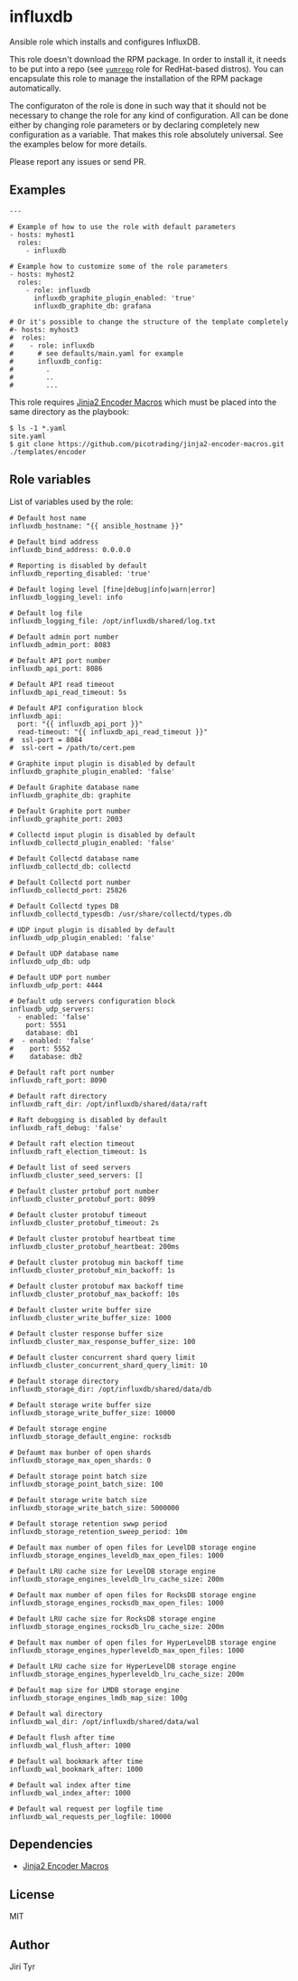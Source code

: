 influxdb
========

Ansible role which installs and configures InfluxDB.

This role doesn't download the RPM
package. In order to install it, it needs to be put into a repo (see
[`yumrepo`](https://github.com/picotrading/ansible-yumrepo) role for RedHat-based
distros). You can encapsulate this role to manage the installation of the RPM
package automatically.

The configuraton of the role is done in such way that it should not be necessary
to change the role for any kind of configuration. All can be done either by
changing role parameters or by declaring completely new configuration as a
variable. That makes this role absolutely universal. See the examples below for
more details.

Please report any issues or send PR.


Examples
--------

```
---

# Example of how to use the role with default parameters
- hosts: myhost1
  roles:
    - influxdb

# Example how to customize some of the role parameters
- hosts: myhost2
  roles:
    - role: influxdb
      influxdb_graphite_plugin_enabled: 'true'
      influxdb_graphite_db: grafana

# Or it's possible to change the structure of the template completely
#- hosts: myhost3
#  roles:
#    - role: influxdb
#      # see defaults/main.yaml for example
#      influxdb_config:
#        .
#        ..
#        ...
```

This role requires [Jinja2 Encoder
Macros](https://github.com/picotrading/jinja2-encoder-macros) which must be
placed into the same directory as the playbook:

```
$ ls -1 *.yaml
site.yaml
$ git clone https://github.com/picotrading/jinja2-encoder-macros.git ./templates/encoder
```


Role variables
--------------

List of variables used by the role:

```
# Default host name
influxdb_hostname: "{{ ansible_hostname }}"

# Default bind address
influxdb_bind_address: 0.0.0.0

# Reporting is disabled by default
influxdb_reporting_disabled: 'true'

# Default loging level [fine|debug|info|warn|error]
influxdb_logging_level: info

# Default log file
influxdb_logging_file: /opt/influxdb/shared/log.txt

# Default admin port number
influxdb_admin_port: 8083

# Default API port number
influxdb_api_port: 8086

# Default API read timeout
influxdb_api_read_timeout: 5s

# Default API configuration block
influxdb_api:
  port: "{{ influxdb_api_port }}"
  read-timeout: "{{ influxdb_api_read_timeout }}"
#  ssl-port = 8084
#  ssl-cert = /path/to/cert.pem

# Graphite input plugin is disabled by default
influxdb_graphite_plugin_enabled: 'false'

# Default Graphite database name
influxdb_graphite_db: graphite

# Default Graphite port number
influxdb_graphite_port: 2003

# Collectd input plugin is disabled by default
influxdb_collectd_plugin_enabled: 'false'

# Default Collectd database name
influxdb_collectd_db: collectd

# Default Collectd port number
influxdb_collectd_port: 25826

# Default Collectd types DB
influxdb_collectd_typesdb: /usr/share/collectd/types.db

# UDP input plugin is disabled by default
influxdb_udp_plugin_enabled: 'false'

# Default UDP database name
influxdb_udp_db: udp

# Default UDP port number
influxdb_udp_port: 4444

# Default udp servers configuration block
influxdb_udp_servers:
  - enabled: 'false'
    port: 5551
    database: db1
#  - enabled: 'false'
#    port: 5552
#    database: db2

# Default raft port number
influxdb_raft_port: 8090

# Default raft directory
influxdb_raft_dir: /opt/influxdb/shared/data/raft

# Raft debugging is disabled by default
influxdb_raft_debug: 'false'

# Default raft election timeout
influxdb_raft_election_timeout: 1s

# Default list of seed servers
influxdb_cluster_seed_servers: []

# Default cluster prtobuf port number
influxdb_cluster_protobuf_port: 8099

# Default cluster protobuf timeout
influxdb_cluster_protobuf_timeout: 2s

# Default cluster protobuf heartbeat time
influxdb_cluster_protobuf_heartbeat: 200ms

# Default cluster protobug min backoff time
influxdb_cluster_protobuf_min_backoff: 1s

# Default cluster protobuf max backoff time
influxdb_cluster_protobuf_max_backoff: 10s

# Default cluster write buffer size
influxdb_cluster_write_buffer_size: 1000

# Default cluster response buffer size
influxdb_cluster_max_response_buffer_size: 100

# Default cluster concurrent shard query limit
influxdb_cluster_concurrent_shard_query_limit: 10

# Default storage directory
influxdb_storage_dir: /opt/influxdb/shared/data/db

# Default storage write buffer size
influxdb_storage_write_buffer_size: 10000

# Default storage engine
influxdb_storage_default_engine: rocksdb

# Defaumt max bunber of open shards
influxdb_storage_max_open_shards: 0

# Default storage point batch size
influxdb_storage_point_batch_size: 100

# Default storage write batch size
influxdb_storage_write_batch_size: 5000000

# Default storage retention swwp period
influxdb_storage_retention_sweep_period: 10m

# Default max number of open files for LevelDB storage engine
influxdb_storage_engines_leveldb_max_open_files: 1000

# Default LRU cache size for LevelDB storage engine
influxdb_storage_engines_leveldb_lru_cache_size: 200m

# Default max number of open files for RocksDB storage engine
influxdb_storage_engines_rocksdb_max_open_files: 1000

# Default LRU cache size for RocksDB storage engine
influxdb_storage_engines_rocksdb_lru_cache_size: 200m

# Default max number of open files for HyperLevelDB storage engine
influxdb_storage_engines_hyperleveldb_max_open_files: 1000

# Default LRU cache size for HyperLevelDB storage engine
influxdb_storage_engines_hyperleveldb_lru_cache_size: 200m

# Default map size for LMDB storage engine
influxdb_storage_engines_lmdb_map_size: 100g

# Default wal directory
influxdb_wal_dir: /opt/influxdb/shared/data/wal

# Default flush after time
influxdb_wal_flush_after: 1000

# Default wal bookmark after time
influxdb_wal_bookmark_after: 1000

# Default wal index after time
influxdb_wal_index_after: 1000

# Default wal request per logfile time
influxdb_wal_requests_per_logfile: 10000
```


Dependencies
------------

* [Jinja2 Encoder Macros](https://github.com/picotrading/jinja2-encoder-macros)


License
-------

MIT


Author
------

Jiri Tyr
